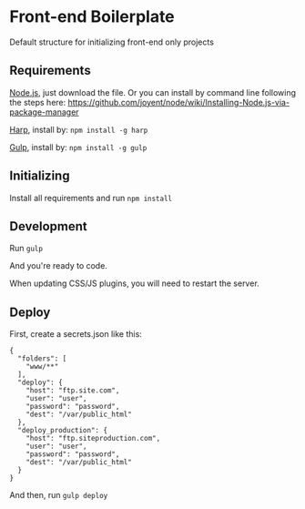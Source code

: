 # Front-end Boilerplate

Default structure for initializing front-end only projects


## Requirements

[Node.js](http://nodejs.org), just download the file. Or you can install by command line following the steps here: https://github.com/joyent/node/wiki/Installing-Node.js-via-package-manager

[Harp](http://harpjs.com), install by: `npm install -g harp`

[Gulp](http://gulpjs.com), install by: `npm install -g gulp`


## Initializing

Install all requirements and run `npm install`


## Development

Run `gulp`

And you're ready to code.

When updating CSS/JS plugins, you will need to restart the server.


## Deploy

First, create a secrets.json like this:

```
{
  "folders": [
    "www/**"
  ],
  "deploy": {
    "host": "ftp.site.com",
    "user": "user",
    "password": "password",
    "dest": "/var/public_html"
  },
  "deploy_production": {
    "host": "ftp.siteproduction.com",
    "user": "user",
    "password": "password",
    "dest": "/var/public_html"
  }
}
```

And then, run `gulp deploy`
